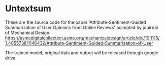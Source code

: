 # Untextsum

These are the source code for the paper 'Attribute-Sentiment-Guided Summarization of User Opinions from Online Reviews' accepted by jouirnal of Mechanical Design
https://asmedigitalcollection.asme.org/mechanicaldesign/article/doi/10.1115/1.4055736/1146432/Attribute-Sentiment-Guided-Summarization-of-User

The trained model, original data and output will be released through google drive 
